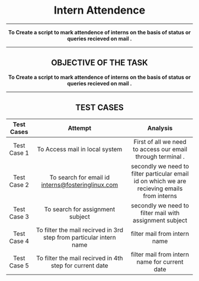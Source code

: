 <h1 align="center">Intern Attendence</h1> 

-----
<p align="center"><b>To Create a script to mark attendence of interns on the  basis of status or queries recieved  on mail .</b></p>

------
<h2 align="center">OBJECTIVE OF THE TASK</h2> 



<p align="center"><b>To Create a script to mark attendence of interns on the  basis of status or queries recieved  on mail .</b></p>



----

<h2 align="center">TEST CASES</h2> 

|Test Cases|Attempt|Analysis|
|:----:|:-----:|:-----:|
|Test Case 1| To Access mail in local system | First of all we need to access our email  through terminal . 
|Test Case 2| To search for email id interns@fosteringlinux.com| secondly we need to filter  particular email id  on which we are recieving emails from interns 
|Test Case 3| To search for assignment subject | secondly we need to filter mail with  assignment subject
|Test Case 4| To filter the mail recirved in 3rd step  from particular intern name | filter mail from intern name
|Test Case 5| To filter the mail recirved in 4th step  for current date | filter mail from intern name for current date
